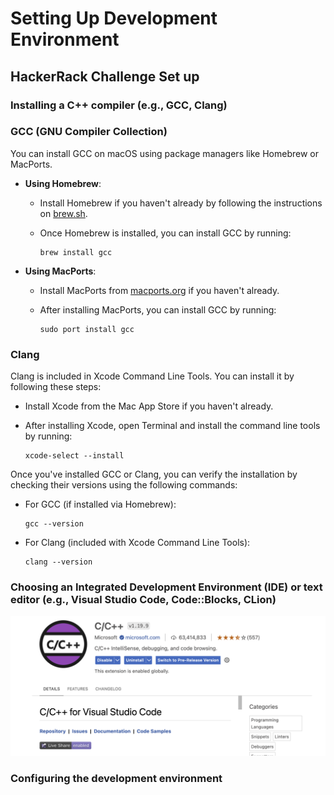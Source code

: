 # Setting Up Development Environment

## HackerRack Challenge Set up

### Installing a C++ compiler (e.g., GCC, Clang)

### GCC (GNU Compiler Collection)

You can install GCC on macOS using package managers like Homebrew or MacPorts.

- **Using Homebrew**:
  - Install Homebrew if you haven't already by following the instructions on [brew.sh](https://brew.sh/).
  - Once Homebrew is installed, you can install GCC by running:

    ```
    brew install gcc
    ```

- **Using MacPorts**:
  - Install MacPorts from [macports.org](https://www.macports.org/install.php) if you haven't already.
  - After installing MacPorts, you can install GCC by running:

    ```
    sudo port install gcc
    ```

### Clang

Clang is included in Xcode Command Line Tools. You can install it by following these steps:

- Install Xcode from the Mac App Store if you haven't already.
- After installing Xcode, open Terminal and install the command line tools by running:

  ```
  xcode-select --install
  ```

Once you've installed GCC or Clang, you can verify the installation by checking their versions using the following commands:

- For GCC (if installed via Homebrew):

  ```
  gcc --version
  ```

- For Clang (included with Xcode Command Line Tools):

  ```
  clang --version
  ```

### Choosing an Integrated Development Environment (IDE) or text editor (e.g., Visual Studio Code, Code::Blocks, CLion)

![VScode install](./assests/c++Install.png)

### Configuring the development environment
